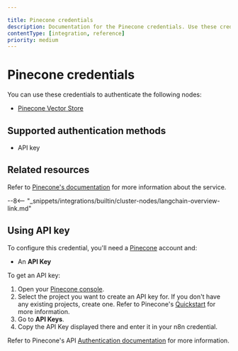 ```yaml
---

title: Pinecone credentials
description: Documentation for the Pinecone credentials. Use these credentials to authenticate Pinecone in n8n, a workflow automation platform.
contentType: [integration, reference]
priority: medium
---
```


# Pinecone credentials

You can use these credentials to authenticate the following nodes:

* [Pinecone Vector Store](/integrations/builtin/cluster-nodes/root-nodes/n8n-nodes-langchain.vectorstorepinecone.md)

## Supported authentication methods

- API key

## Related resources

Refer to [Pinecone's documentation](https://docs.pinecone.io/reference/api/introduction) for more information about the service.

--8<-- "_snippets/integrations/builtin/cluster-nodes/langchain-overview-link.md"

## Using API key

To configure this credential, you'll need a [Pinecone](https://www.pinecone.io/) account and:

- An **API Key**

To get an API key:

1. Open your [Pinecone console](https://app.pinecone.io/organizations/-/projects).
2. Select the project you want to create an API key for. If you don't have any existing projects, create one. Refer to Pinecone's [Quickstart](https://docs.pinecone.io/guides/get-started/quickstart) for more information.
3. Go to **API Keys**.
4. Copy the API Key displayed there and enter it in your n8n credential.

Refer to Pinecone's API [Authentication documentation](https://docs.pinecone.io/guides/get-started/authentication) for more information.
